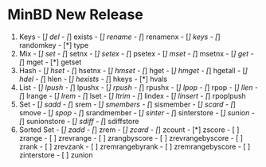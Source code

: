 # MinBD New Release
  1. Keys
    - [*] del
    - [*] exists
    - [*] rename
    - [*] renamenx
    - [*] keys
    - [*] randomkey
    - [*] type
  2. Mix
    - [*] set
    - [*] setnx
    - [*] setex
    - [*] psetex
    - [*] mset
    - [*] msetnx
    - [*] get
    - [*] mget
    - [*] getset
  3. Hash
    - [*] hset
    - [*] hsetnx
    - [*] hmset
    - [*] hget
    - [*] hmget
    - [*] hgetall
    - [*] hdel
    - [*] hlen
    - [*] hexists
    - [*] hkeys
    - [*] hvals
  4. List
    - [*] lpush
    - [*] lpushx
    - [*] rpush
    - [*] rpushx
    - [*] lpop
    - [*] rpop
    - [*] llen
    - [*] lrange
    - [*] lrem
    - [*] lset
    - [*] ltrim
    - [*] lindex
    - [*] linsert
    - [*] rpoplpush
  5. Set
    - [*] sadd
    - [*] srem
    - [*] smembers
    - [*] sismember
    - [*] scard
    - [*] smove
    - [*] spop
    - [*] srandmember
    - [*] sinter
    - [*] sinterstore
    - [*] sunion
    - [*] sunionstore
    - [*] sdiff
    - [*] sdiffstore
  6. Sorted Set
    - [*] zadd
    - [*] zrem
    - [*] zcard
    - [*] zcount
    - [*] zscore
    - [ ] zrange
    - [ ] zrevrange
    - [ ] zrangbyscore
    - [ ] zrevrangebyscore
    - [ ] zrank
    - [ ] zrevzank
    - [ ] zremrangebyrank
    - [ ] zremrangebyscore
    - [ ] zinterstore
    - [ ] zunion